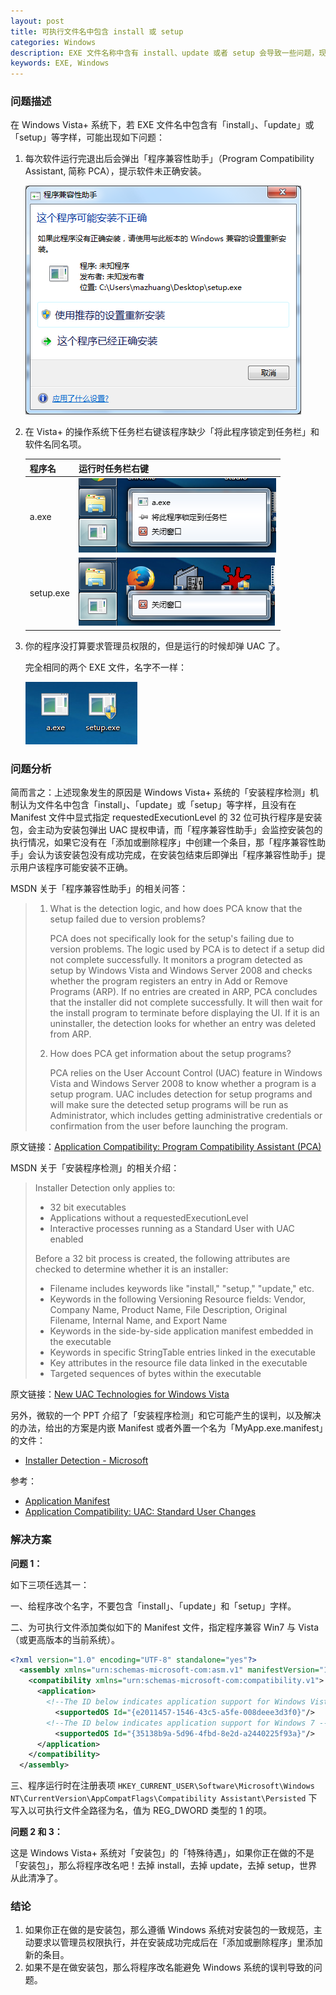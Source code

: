 ```yaml
---
layout: post
title: 可执行文件名中包含 install 或 setup
categories: Windows
description: EXE 文件名称中含有 install、update 或者 setup 会导致一些问题，现象和解决方法。
keywords: EXE, Windows
---
```


### 问题描述

在 Windows Vista+ 系统下，若 EXE 文件名中包含有「install」、「update」或「setup」等字样，可能出现如下问题：

1. 每次软件运行完退出后会弹出「程序兼容性助手」（Program Compatibility Assistant, 简称 PCA），提示软件未正确安装。

    ![](/images/posts/windows/pca.png)

2. 在 Vista+ 的操作系统下任务栏右键该程序缺少「将此程序锁定到任务栏」和软件名同名项。

    | 程序名    | 运行时任务栏右键                     |
    |-----------|--------------------------------------|
    | a.exe     | ![](/images/posts/windows/a.png)     |
    | setup.exe | ![](/images/posts/windows/setup.png) |


3. 你的程序没打算要求管理员权限的，但是运行的时候却弹 UAC 了。

    完全相同的两个 EXE 文件，名字不一样：

    ![](/images/posts/windows/name.png)

### 问题分析

简而言之：上述现象发生的原因是 Windows Vista+ 系统的「安装程序检测」机制认为文件名中包含「install」、「update」或「setup」等字样，且没有在 Manifest 文件中显式指定 requestedExecutionLevel 的 32 位可执行程序是安装包，会主动为安装包弹出 UAC 提权申请，而「程序兼容性助手」会监控安装包的执行情况，如果它没有在「添加或删除程序」中创建一个条目，那「程序兼容性助手」会认为该安装包没有成功完成，在安装包结束后即弹出「程序兼容性助手」提示用户该程序可能安装不正确。

MSDN 关于「程序兼容性助手」的相关问答：

> 1. What is the detection logic, and how does PCA know that the setup failed due to version problems?
> 
>     PCA does not specifically look for the setup's failing due to version problems. The logic used by PCA is to detect if a setup did not complete successfully. It monitors a program detected as setup by Windows Vista and Windows Server 2008 and checks whether the program registers an entry in Add or Remove Programs (ARP). If no entries are created in ARP, PCA concludes that the installer did not complete successfully. It will then wait for the install program to terminate before displaying the UI. If it is an uninstaller, the detection looks for whether an entry was deleted from ARP.
> 
> 2. How does PCA get information about the setup programs?
> 
>     PCA relies on the User Account Control (UAC) feature in Windows Vista and Windows Server 2008 to know whether a program is a setup program. UAC includes detection for setup programs and will make sure the detected setup programs will be run as Administrator, which includes getting administrative credentials or confirmation from the user before launching the program.

原文链接：[Application Compatibility: Program Compatibility Assistant (PCA)](https://msdn.microsoft.com/zh-cn/bb756937)

MSDN 关于「安装程序检测」的相关介绍：

> Installer Detection only applies to:
> 
> * 32 bit executables
> * Applications without a requestedExecutionLevel
> * Interactive processes running as a Standard User with UAC enabled
> 
> Before a 32 bit process is created, the following attributes are checked to determine whether it is an installer:
> 
> * Filename includes keywords like "install," "setup," "update," etc.
> * Keywords in the following Versioning Resource fields: Vendor, Company Name, Product Name, File Description, Original Filename, Internal Name, and Export Name
> * Keywords in the side-by-side application manifest embedded in the executable
> * Keywords in specific StringTable entries linked in the executable
> * Key attributes in the resource file data linked in the executable
> * Targeted sequences of bytes within the executable

原文链接：[New UAC Technologies for Windows Vista](https://msdn.microsoft.com/EN-US/library/bb756960(v=VS.10,d=hv.2).aspx)

另外，微软的一个 PPT 介绍了「安装程序检测」和它可能产生的误判，以及解决的办法，给出的方案是内嵌 Manifest 或者外置一个名为「MyApp.exe.manifest」的文件：

* [Installer Detection - Microsoft](https://www.google.com.hk/url?sa=t&rct=j&q=&esrc=s&source=web&cd=2&ved=0CCUQFjABahUKEwiPmdW8rYjJAhVHG5QKHQwjBzY&url=%68%74%74%70%3a%2f%2f%64%6f%77%6e%6c%6f%61%64%2e%6d%69%63%72%6f%73%6f%66%74%2e%63%6f%6d%2f%64%6f%77%6e%6c%6f%61%64%2f%38%2f%43%2f%44%2f%38%43%44%30%31%35%42%42%2d%30%38%31%42%2d%34%39%43%35%2d%41%35%30%36%2d%39%43%39%42%35%37%30%42%38%44%44%32%2f%49%6e%73%74%61%6c%6c%65%72%44%65%74%65%63%74%69%6f%6e%2e%70%70%74%78&usg=AFQjCNHXcaCOv_FFndx0mxn7eovywzKQMg)

参考：

* [Application Manifest](https://msdn.microsoft.com/en-us/library/windows/desktop/dd371711(v=vs.85).aspx)
* [Application Compatibility: UAC: Standard User Changes](https://msdn.microsoft.com/zh-cn/enus/library/bb963893.aspx)


### 解决方案

**问题 1：**

如下三项任选其一：

一、给程序改个名字，不要包含「install」、「update」和「setup」字样。

二、为可执行文件添加类似如下的 Manifest 文件，指定程序兼容 Win7 与 Vista（或更高版本的当前系统）。

```xml
<?xml version="1.0" encoding="UTF-8" standalone="yes"?>
  <assembly xmlns="urn:schemas-microsoft-com:asm.v1" manifestVersion="1.0">
    <compatibility xmlns="urn:schemas-microsoft-com:compatibility.v1">
      <application>
        <!--The ID below indicates application support for Windows Vista -->
          <supportedOS Id="{e2011457-1546-43c5-a5fe-008deee3d3f0}"/>
        <!--The ID below indicates application support for Windows 7 -->
          <supportedOS Id="{35138b9a-5d96-4fbd-8e2d-a2440225f93a}"/>
      </application>
    </compatibility>
  </assembly>
```
三、程序运行时在注册表项 `HKEY_CURRENT_USER\Software\Microsoft\Windows NT\CurrentVersion\AppCompatFlags\Compatibility Assistant\Persisted` 下写入以可执行文件全路径为名，值为 REG_DWORD 类型的 1 的项。


**问题 2 和 3：**

这是 Windows Vista+ 系统对「安装包」的「特殊待遇」，如果你正在做的不是「安装包」，那么将程序改名吧！去掉 install，去掉 update，去掉 setup，世界从此清净了。

### 结论

1. 如果你正在做的是安装包，那么遵循 Windows 系统对安装包的一致规范，主动要求以管理员权限执行，并在安装成功完成后在「添加或删除程序」里添加新的条目。
2. 如果不是在做安装包，那么将程序改名能避免 Windows 系统的误判导致的问题。
